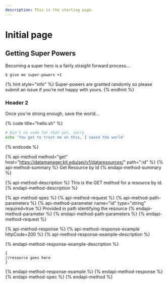 ```yaml
---
description: This is the starting page.
---
```


# Initial page

## Getting Super Powers

Becoming a super hero is a fairly straight forward process...

```
$ give me super-powers +1
```

{% hint style="info" %}
 Super-powers are granted randomly so please submit an issue if you're not happy with yours.
{% endhint %}

### Header 2

Once you're strong enough, save the world...

{% code title="hello.sh" %}
```bash
# Ain't no code for that yet, sorry
echo 'You got to trust me on this, I saved the world'
```
{% endcode %}

{% api-method method="get" host="https://datamanager.kit.edu/api/v1/dataresources/" path=":id" %}
{% api-method-summary %}
Get Resource by Id
{% endapi-method-summary %}

{% api-method-description %}
This is the GET method for a resource by id.
{% endapi-method-description %}

{% api-method-spec %}
{% api-method-request %}
{% api-method-path-parameters %}
{% api-method-parameter name="id" type="string" required=true %}
Provided in path identifying the resource
{% endapi-method-parameter %}
{% endapi-method-path-parameters %}
{% endapi-method-request %}

{% api-method-response %}
{% api-method-response-example httpCode=200 %}
{% api-method-response-example-description %}

{% endapi-method-response-example-description %}

```
{
//resource goes here
}
```
{% endapi-method-response-example %}
{% endapi-method-response %}
{% endapi-method-spec %}
{% endapi-method %}

